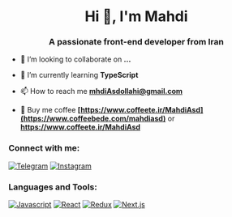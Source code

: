 <h1 align="center">Hi 👋, I'm Mahdi</h1>
<h3 align="center">A passionate front-end developer from Iran</h3>

- 👯 I’m looking to collaborate on **...**

- 🌱 I’m currently learning **TypeScript**

- 📫 How to reach me **mhdiAsdollahi@gmail.com**

- 🍵 Buy me coffee **[https://www.coffeete.ir/MahdiAsd](https://www.coffeebede.com/mahdiasd)** or **https://www.coffeete.ir/MahdiAsd**

<h3 align="left">Connect with me:</h3>
<p align="left">
<a href='https://t.me/BeLikeYourSelf' target="_blank"><img alt='Telegram' src='https://img.shields.io/badge/BeLikeYourSelf-100000?style=for-the-badge&logo=Telegram&logoColor=34B4FF&labelColor=FFFFFF&color=593737'/></a></a>
<a href='https://www.instagram/mhdi_.asd' target="_blank"><img alt='Instagram' src='https://img.shields.io/badge/mhdi_.asd-100000?style=for-the-badge&logo=Instagram&logoColor=FF0D0D&labelColor=FFFFFF&color=593737'/></a>
</p>

<h3 align="left">Languages and Tools:</h3>
<p align="left"> 
<a href='' target="_blank"><img alt='Javascript' src='https://img.shields.io/badge/Javascript-100000?style=flat&logo=Javascript&logoColor=FFEE00&labelColor=2F2F2F&color=000000'/></a>
<a href='' target="_blank"><img alt='React' src='https://img.shields.io/badge/React-100000?style=flat&logo=React&logoColor=08A5FF&labelColor=FFFFFF&color=1F1F1F'/></a>
<a href='' target="_blank"><img alt='Redux' src='https://img.shields.io/badge/Redux-100000?style=flat&logo=Redux&logoColor=0066FF&labelColor=FFFFFF&color=000000'/></a>
<a href='' target="_blank"><img alt='Next.js' src='https://img.shields.io/badge/Next.js-100000?style=flat&logo=Next.js&logoColor=000000&labelColor=FFFFFF&color=000000'/></a>
 </p>

